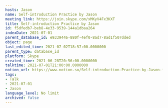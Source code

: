```yaml
---
hosts: Jason
name: Self-introduction Practice by Jason
meeting_link: https://join.skype.com/xMKyV4Fx3KXT
title: Self-introduction Practice by Jason
id: f5dfedb7-beb8-4e33-9539-144a1dbaa264
indexDate: 2021-07-01
parent_database_id: e9339446-880f-4ef0-8ad7-8ad1f507dded
object: page
last_edited_time: 2021-07-02T18:57:00.0000000
parent_type: database_id
platform: Skype
created_time: 2021-06-28T20:56:00.0000000
talktime: 2021-07-01T21:00:00.0000000
notion_url: https://www.notion.so/Self-introduction-Practice-by-Jason-f5dfedb7beb84e339539144a1dbaa264
tags:
- Talk
- 2021-07-01
- Jason
language_level: No limit
archived: false
---
```








